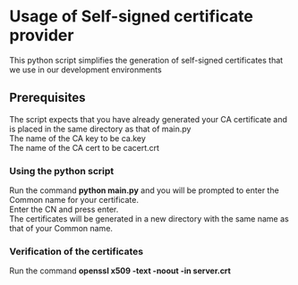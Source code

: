 # Usage of Self-signed certificate provider

This python script simplifies the generation of self-signed certificates that we use in our development environments

## Prerequisites

The script expects that you have already generated your CA certificate and is placed in the same directory as that of main.py <br>
The name of the CA key to be ca.key <br>
The name of the CA cert to be cacert.crt

### Using the python script

Run the command **python main.py** and you will be prompted to enter the Common name for your certificate. <br>
Enter the CN and press enter. <br>
The certificates will be generated in a new directory with the same name as that of your Common name.

### Verification of the certificates

Run the command **openssl x509 -text -noout -in server.crt**
